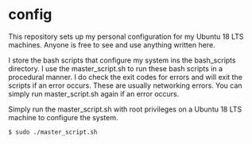 # config
This repository sets up my personal configuration for my Ubuntu 18 LTS machines. Anyone is free to see and use anything written here.

I store the bash scripts that configure my system ins the bash_scripts directory. I use the master_script.sh to run these bash scripts in a procedural manner. I do check the exit codes for errors and will exit the scripts if an error occurs. These are usually networking errors. You can simply run master_script.sh again if an error occurs.

Simply run the master_script.sh with root privileges on a Ubuntu 18 LTS machine to configure the system.
```
$ sudo ./master_script.sh
```

